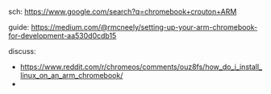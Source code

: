 sch: https://www.google.com/search?q=chromebook+crouton+ARM

guide: https://medium.com/@rmcneely/setting-up-your-arm-chromebook-for-development-aa530d0cdb15

discuss:
- https://www.reddit.com/r/chromeos/comments/ouz8fs/how_do_i_install_linux_on_an_arm_chromebook/
- 
